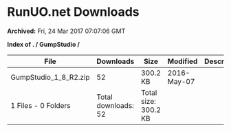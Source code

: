 # RunUO.net Downloads #

**Archived:** Fri, 24 Mar 2017 07:07:06 GMT

**Index of . / GumpStudio /**

| File |Downloads |Size |Modified |Description |
| ---- |  ---- |  ---- |  ---- |  ---- |
| GumpStudio_1_8_R2.zip |52 |300.2 KB |2016-May-07 | |
| 1 Files - 0 Folders |Total downloads: 52 |Total size: 300.2 KB | | |
